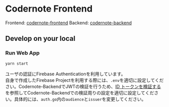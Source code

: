 # Codernote Frontend

Frontend: [codernote-frontend](https://github.com/tsushiy/codernote-frontend)
Backend: [codernote-backend](https://github.com/tsushiy/codernote-backend)

## Develop on your local

### Run Web App

```sh
yarn start
```

ユーザの認証にFirebase Authenticationを利用しています。  
自身で作成したFirebase Projectを利用する際には、`.env`を適切に設定してください。Codernote-BackendでJWTの検証を行うため、[ID トークンを検証する](https://firebase.google.com/docs/auth/admin/verify-id-tokens?hl=ja)を参照してCodernote-Backendでの検証周りの設定を適切に設定してください。具体的には、`auth.go`内の`audience`と`issuer`を変更してください。
